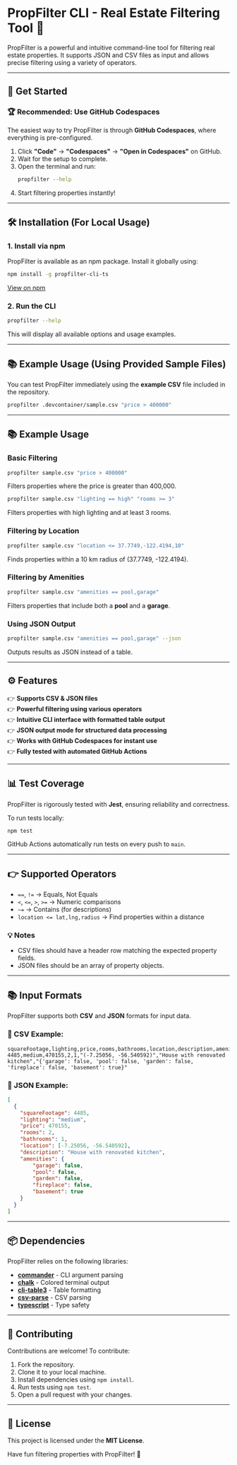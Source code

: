 # PropFilter CLI - Real Estate Filtering Tool 🏡

PropFilter is a powerful and intuitive command-line tool for filtering real estate properties. It supports JSON and CSV files as input and allows precise filtering using a variety of operators.

---

## 🚀 Get Started

### 🏆 Recommended: Use GitHub Codespaces

The easiest way to try PropFilter is through **GitHub Codespaces**, where everything is pre-configured.

1. Click **"Code"** -> **"Codespaces"** -> **"Open in Codespaces"** on GitHub.
2. Wait for the setup to complete.
3. Open the terminal and run:
   ```bash
   propfilter --help
   ```
4. Start filtering properties instantly!

---

## 🛠️ Installation (For Local Usage)

### **1. Install via npm**
PropFilter is available as an npm package. Install it globally using:
```bash
npm install -g propfilter-cli-ts
```

[View on npm](https://www.npmjs.com/package/propfilter-cli-ts)

### **2. Run the CLI**
```bash
propfilter --help
```
This will display all available options and usage examples.

---

## 📚 Example Usage (Using Provided Sample Files)

You can test PropFilter immediately using the **example CSV** file included in the repository.

```bash
propfilter .devcontainer/sample.csv "price > 400000"
```

---

## 📚 Example Usage

### **Basic Filtering**
```bash
propfilter sample.csv "price > 400000"
```
Filters properties where the price is greater than 400,000.

```bash
propfilter sample.csv "lighting == high" "rooms >= 3"
```
Filters properties with high lighting and at least 3 rooms.

### **Filtering by Location**
```bash
propfilter sample.csv "location <= 37.7749,-122.4194,10"
```
Finds properties within a 10 km radius of (37.7749, -122.4194).

### **Filtering by Amenities**
```bash
propfilter sample.csv "amenities == pool,garage"
```
Filters properties that include both a **pool** and a **garage**.

### **Using JSON Output**
```bash
propfilter sample.csv "amenities == pool,garage" --json
```
Outputs results as JSON instead of a table.

---

## ⚙️ Features

👉 **Supports CSV & JSON files**  
👉 **Powerful filtering using various operators**  
👉 **Intuitive CLI interface with formatted table output**  
👉 **JSON output mode for structured data processing**  
👉 **Works with GitHub Codespaces for instant use**  
👉 **Fully tested with automated GitHub Actions**  

---

## 📊 Test Coverage

PropFilter is rigorously tested with **Jest**, ensuring reliability and correctness.

To run tests locally:
```bash
npm test
```

GitHub Actions automatically run tests on every push to `main`.

---

## 👉 Supported Operators

- `==`, `!=` → Equals, Not Equals
- `<`, `<=`, `>`, `>=` → Numeric comparisons
- `~=` → Contains (for descriptions)
- `location <= lat,lng,radius` → Find properties within a distance

### 💡 Notes
- CSV files should have a header row matching the expected property fields.
- JSON files should be an array of property objects.

---

## 📚 Input Formats

PropFilter supports both **CSV** and **JSON** formats for input data.

### 🔢 CSV Example:
```csv
squareFootage,lighting,price,rooms,bathrooms,location,description,amenities
4485,medium,470155,2,1,"(-7.25056, -56.540592)","House with renovated kitchen","{'garage': false, 'pool': false, 'garden': false, 'fireplace': false, 'basement': true}"
```

### 🔢 JSON Example:
```json
[
  {
    "squareFootage": 4485,
    "lighting": "medium",
    "price": 470155,
    "rooms": 2,
    "bathrooms": 1,
    "location": [-7.25056, -56.540592],
    "description": "House with renovated kitchen",
    "amenities": {
        "garage": false,
        "pool": false,
        "garden": false,
        "fireplace": false,
        "basement": true
    }
  }
]
```

---

## 📦 Dependencies

PropFilter relies on the following libraries:
- [**commander**](https://www.npmjs.com/package/commander) - CLI argument parsing
- [**chalk**](https://www.npmjs.com/package/chalk) - Colored terminal output
- [**cli-table3**](https://www.npmjs.com/package/cli-table3) - Table formatting
- [**csv-parse**](https://www.npmjs.com/package/csv-parse) - CSV parsing
- [**typescript**](https://www.npmjs.com/package/typescript) - Type safety

---

## 🤝 Contributing

Contributions are welcome! To contribute:
1. Fork the repository.
2. Clone it to your local machine.
3. Install dependencies using `npm install`.
4. Run tests using `npm test`.
5. Open a pull request with your changes.

---

## 📝 License

This project is licensed under the **MIT License**.

Have fun filtering properties with PropFilter! 🚀

